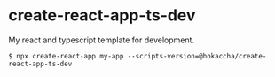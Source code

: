 # create-react-app-ts-dev

My react and typescript template for development.

```
$ npx create-react-app my-app --scripts-version=@hokaccha/create-react-app-ts-dev
```
